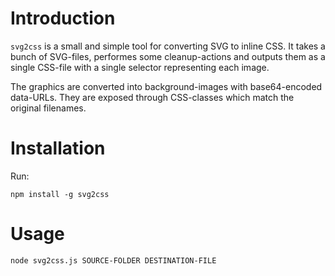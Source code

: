 # Introduction
`svg2css` is a small and simple tool for converting SVG to inline CSS. It takes a bunch of SVG-files, performes some cleanup-actions and outputs them as a single CSS-file with a single selector representing each image.

The graphics are converted into background-images with base64-encoded data-URLs. They are exposed through CSS-classes which match the original filenames.

# Installation

Run:
```
npm install -g svg2css
```
# Usage

```
node svg2css.js SOURCE-FOLDER DESTINATION-FILE
```
